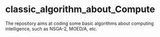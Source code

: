 # classic_algorithm_about_Compute
The repository aims at coding some basic algorithms about computing intelligence, such as NSGA-2, MOED/A, etc.
